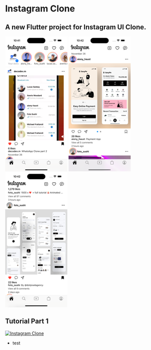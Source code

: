 # Instagram Clone
## A new Flutter project for Instagram UI Clone.
<p align="left">
  <img src="https://github.com/decodevM/instagram_clone/blob/master/assets/screenshots/1.png" width="200" title="Home Story">
  <img src="https://github.com/decodevM/instagram_clone/blob/master/assets/screenshots/2.png" width="200" title="Home Post Multiple">
  <img src="https://github.com/decodevM/instagram_clone/blob/master/assets/screenshots/3.png" width="200" title="Home Post Single">
</p>

## Tutorial Part 1

[![Instagram Clone](https://img.youtube.com/vi/THyEXq9ktXE/0.jpg)](https://www.youtube.com/watch?v=THyEXq9ktXE)

- test